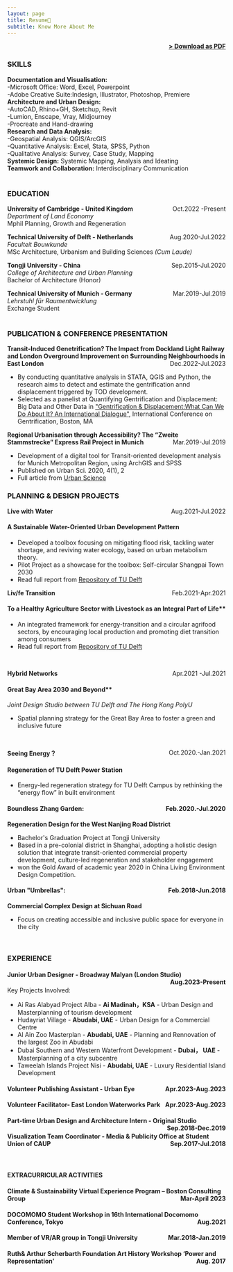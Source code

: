 ```yaml
---
layout: page
title: Resume📑
subtitle: Know More About Me
---
```


<span style="float: right; "><a href="{{ '/assets/cv-website-Jiaqi.pdf' | prepend: site.baseurl }}"><strong>> Download as PDF</strong></a> </span>
<br>

### SKILLS
**Documentation and Visualisation:**  
-Microsoft Office: Word, Excel, Powerpoint  
-Adobe Creative Suite:Indesign, Illustrator, Photoshop, Premiere<br>
**Architecture and Urban Design:**  
-AutoCAD, Rhino+GH, Sketchup, Revit  
-Lumion, Enscape, Vray, Midjourney  
-Procreate and Hand-drawing <br>
**Research and Data Analysis:**  
-Geospatial Analysis: QGIS/ArcGIS     
-Quantitative Analysis: Excel, Stata, SPSS, Python  
-Qualitative Analysis: Survey, Case Study, Mapping   
**Systemic Design:** Systemic Mapping, Analysis and Ideating  
**Teamwork and Collaboration:** Interdisciplinary Communication  
<br>

### EDUCATION

**University of Cambridge - United Kingdom** <span style="float: right; ">Oct.2022 -Present</span><br>
*Department of Land Economy*  
Mphil Planning, Growth and Regeneration 
<br>

**Technical University of Delft - Netherlands** <span style="float: right; ">Aug.2020-Jul.2022</span>  
*Faculteit Bouwkunde*  
MSc Architecture, Urbanism and Building Sciences *(Cum Laude)* 
<br>

**Tongji University - China** <span style="float: right; ">Sep.2015-Jul.2020</span> <br>
*College of Architecture and Urban Planning*   
Bachelor of Architecture (Honor)
<br>

**Technical University of Munich - Germany** <span style="float: right; ">Mar.2019-Jul.2019</span> <br>
*Lehrstuhl für Raumentwicklung*  
Exchange Student  
<br>

### PUBLICATION & CONFERENCE PRESENTATION

**Transit-Induced Genetrification? The Impact from Dockland Light Railway and London Overground Improvement on Surrounding Neighbourhoods in East London** <span style="float: right; ">Dec.2022-Jul.2023</span> 
 - By conducting quantitative analysis in STATA, QGIS and Python, the research aims to detect and estimate the gentrification annd displacement triggered by TOD development. 
 - Selected as a panelist at Quantifying Gentrification and Displacement: Big Data and Other Data in ["Gentrification & Displacement:What Can We Do About It? An International Dialogue"](https://sites.bu.edu/gentrification/speakers/), International Conference on Gentrification, Boston, MA

**Regional Urbanisation through Accessibility? The “Zweite Stammstrecke” Express Rail Project in Munich**<span style="float: right; ">Mar.2019-Jul.2019</span> 
 - Development of a digital tool for Transit-oriented development analysis for Munich Metropolitan Region, using ArchGIS and SPSS <br>
 - Published on Urban Sci. 2020, 4(1), 2
 - Full article from [Urban Science](https://doi.org/10.3390/urbansci4010002)

### PLANNING & DESIGN PROJECTS
**Live with Water** <span style="float: right; ">Aug.2021-Jul.2022</span>  
#### A Sustainable Water-Oriented Urban Development Pattern
 - Developed a toolbox focusing on mitigating flood risk, tackling water shortage, and reviving water ecology, based on urban metabolism theory.
 - Pilot Project as a showcase for the toolbox: Self-circular Shangpai Town 2030 <br>
 - Read full report from [Repository of TU Delft](http://resolver.tudelft.nl/uuid:ec611a54-07c1-4801-9bbd-2d4afd8ac120) 

**Liv/fe Transition** <span style="float: right; ">Feb.2021-Apr.2021</span>  
#### To a Healthy Agriculture Sector with Livestock as an Integral Part of Life**
- An integrated framework for energy-transition and a circular agrifood sectors, by encouraging local production and promoting diet transition among consumers <br>
- Read full report from [Repository of TU Delft](http://resolver.tudelft.nl/uuid:95a96a98-3ec6-4857-b1d3-48089b326c4d)

<br>

**Hybrid Networks** <span style="float: right; ">Apr.2021 -Jul.2021</span>  
#### Great Bay Area 2030 and Beyond**  
*Joint Design Studio between TU Delft and The Hong Kong PolyU*  
- Spatial planning strategy for the Great Bay Area to foster a green and inclusive future

<br>

**Seeing Energy？**<span style="float: right; ">Oct.2020.-Jan.2021</span>  
#### Regeneration of TU Delft Power Station  
- Energy-led regeneration strategy for TU Delft Campus by rethinking the “energy flow” in built environment


#### Boundless Zhang Garden: <span style="float: right; ">Feb.2020.-Jul.2020</span>  
**Regeneration Design for the West Nanjing Road District**
- Bachelor's Graduation Project at Tongji University
- Based in a pre-colonial district in Shanghai, adopting a holistic design solution that integrate transit-oriented commercial property development, culture-led regeneration and stakeholder engagement
- won the Gold Award of academic year 2020 in China Living Environment Design Competition.

#### Urban "Umbrellas":  <span style="float: right; ">Feb.2018-Jun.2018</span>  
**Commercial Complex Design at Sichuan Road**
- Focus on creating accessible and inclusive public space for everyone in the city


<br>

### EXPERIENCE

#### Junior Urban Designer - **Broadway Malyan (London Studio)** <span style="float: right; ">Aug.2023-Present</span> 
Key Projects Involved:

- Ai Ras Alabyad Project Alba - **Ai Madinah，KSA**
	    - Urban Design and Masterplanning of tourism development
- Hudayriat Village - **Abudabi, UAE**
	    - Urban Design for a Commercial Centre
- Al Ain Zoo Masterplan -  **Abudabi, UAE**
	    - Planning and Rennovation of the largest Zoo in Abudabi
- Dubai Southern and Western Waterfront Development - **Dubai， UAE**
	    - Masterplanning of a city subcentre
- Taweelah Islands Project Nisi - **Abudabi, UAE**
	    - Luxury Residential Island Development
    

#### Volunteer Publishing Assistant - **Urban Eye** <span style="float: right; ">Apr.2023-Aug.2023</span>  
 
#### Volunteer Facilitator- **East London Waterworks Park** <span style="float: right; ">Apr.2023-Aug.2023</span>  

#### Part-time Urban Design and Architecture Intern - **Original Studio** <span style="float: right; ">Sep.2018-Dec.2019</span>  

#### Visualization Team Coordinator - **Media & Publicity Office at Student Union of CAUP** <span style="float: right; ">Sep.2017-Jul.2018</span>  

<br>

#### EXTRACURRICULAR ACTIVITIES

#### Climate & Sustainability Virtual Experience Program – **Boston Consulting Group** <span style="float: right; ">Mar-April 2023</span>  
#### DOCOMOMO Student Workshop in **16th International Docomomo Conference**, Tokyo <span style="float: right; ">Aug.2021</span>  
#### Member of VR/AR group in Tongji University <span style="float: right; ">Mar.2018-Jan.2019</span>  
#### **Ruth& Arthur Scherbarth Foundation** Art History Workshop ‘Power and Representation’<span style="float: right; ">Aug. 2017</span>  
